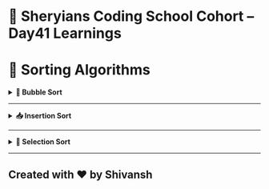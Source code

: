 # 🦁 Sheryians Coding School Cohort – Day41 Learnings


# 🧮 Sorting Algorithms



<details>
<summary><strong>🔁 Bubble Sort</strong></summary>

### 📌 Concept:

Bubble Sort is a simple comparison-based algorithm. It repeatedly steps through the list, compares adjacent elements, and swaps them if they are in the wrong order.

### 🔍 Logic:

* Compare adjacent elements.
* Swap if needed.
* Largest element "bubbles" to the end after each pass.

### 🧠 Time Complexity:

* Worst Case: O(n²)
* Best Case: O(n) (when array is already sorted)
* Space: O(1)

### 🧪 Example:

```js
Input: [5, 2, 9, 1, 5, 6]
Pass 1: [2, 5, 1, 5, 6, 9]
Pass 2: [2, 1, 5, 5, 6, 9]
...
Output: [1, 2, 5, 5, 6, 9]
```

</details>

---

<details>
<summary><strong>📥 Insertion Sort</strong></summary>

### 📌 Concept:

Insertion Sort builds the final sorted array one item at a time. It's like sorting playing cards in your hand.

### 🔍 Logic:

* Assume first element is sorted.
* Pick the next element and insert it into the correct position among the sorted ones.

### 🧠 Time Complexity:

* Worst Case: O(n²)
* Best Case: O(n) (already sorted)
* Space: O(1)

### 🧪 Example:

```js
Input: [8, 4, 1, 3]
Step 1: [4, 8, 1, 3]
Step 2: [1, 4, 8, 3]
Step 3: [1, 3, 4, 8]
Output: [1, 3, 4, 8]
```

</details>

---

<details>
<summary><strong>🎯 Selection Sort</strong></summary>

### 📌 Concept:

Selection Sort repeatedly selects the smallest (or largest) element from the unsorted part and puts it in the sorted part.

### 🔍 Logic:

* Loop through the array.
* Find the minimum value in the unsorted part.
* Swap with the first unsorted element.

### 🧠 Time Complexity:

* Always O(n²)
* Space: O(1)

### 🧪 Example:

```js
Input: [29, 10, 14, 37, 13]
Step 1: [10, 29, 14, 37, 13]
Step 2: [10, 13, 14, 37, 29]
Step 3: [10, 13, 14, 37, 29]
Step 4: [10, 13, 14, 29, 37]
Output: [10, 13, 14, 29, 37]
```

</details>

---





## Created with ❤️ by Shivansh 